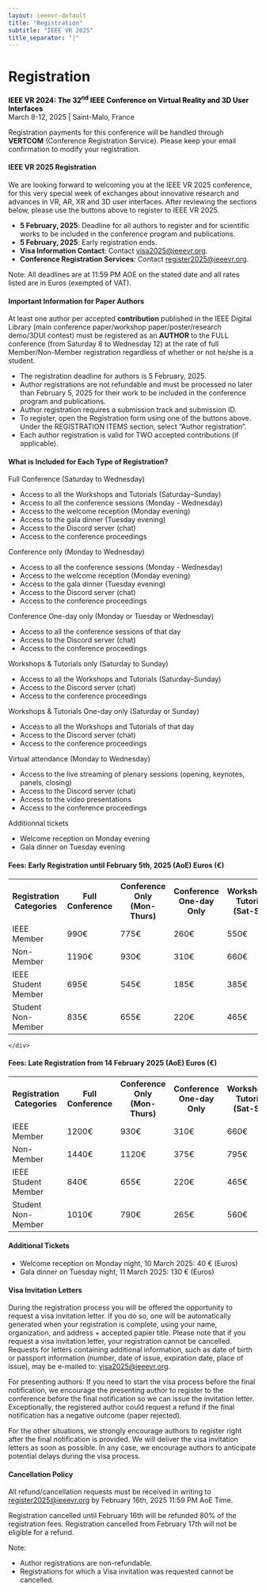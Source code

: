 ```yaml
---
layout: ieeevr-default
title: "Registration"
subtitle: "IEEE VR 2025"
title_separator: "|"
---
```

<script type="text/javascript">
	(function($) {
		$(function() {
			$("#accordion > div").accordion({ header: "h4", heightStyle: "content", active: false, collapsible: true });
		})
	})(jQuery);

    $(document).ready(function(){
		var email = ""; 
		var domain = "ieeevr.org"; 
		var domain_ieee = "computer.org"; 

		$('#item-1').click(); 
		
		email = "program2025"; 		
		$(".program").html("<span class='text-nowrap'><a href=javascript:location='" + "mail" + "to:" + email + "@" + domain + "'><i class='fas fa-fw fa-envelope-square emailIconSm' style=''></i><i class='emailTextSm'>" + email + "@" + domain + "</a></i></span>");   
	
	    email = "general2025"; 		
		$(".general").html("<span class='text-nowrap'><a href=javascript:location='" + "mail" + "to:" + email + "@" + domain + "'><i class='fas fa-fw fa-envelope-square emailIconSm' style=''></i><i class='emailTextSm'>" + email + "@" + domain + "</a></i></span>");  
		
	    email = "registration+VR"; 		
		$(".registration").html("<span class='text-nowrap'><a href=javascript:location='" + "mail" + "to:" + email + "@" + domain_ieee + "'><i class='fas fa-fw fa-envelope-square emailIconSm' style=''></i><i class='emailTextSm'>" + email + "@" + domain_ieee + "</a></i></span>");          

		email = "register2025"; 		
		register.innerHTML  = "<span class='text-nowrap'><a href=javascript:location='" + "mail" + "to:" + email + "@" + domain + "'><i class='fas fa-fw fa-envelope-square emailIconSm' style=''></i><i class='emailTextSm'>" + email + "@" + domain + "</a></i></span>";  

	});

	function openRegistration(type)
	{
		if (type == 'Member'){
			alert('A window is about to open which will take you to an IEEE Sign in page.  After you sign in with your IEEE credentials, you will then be re-directed to the CVENT.COM Registration page.');
			var newWind = window.open("https://cvent.me/OwvY8x?RefId=Member", 'Member Registration','titlebar=yes,toolbar=no,scrollbars=yes,width=700,height=700').focus
		}
		else{
			alert('A window is about to open which take you to the VERTCOM.COM Registration page.');
			var newWind = window.open("https://cvent.me/924x3y?RefId=Non-Member", 'Non-Member Registration','scrollbars=yes,width=700,height=700').focus
		}
			
	}
</script>

<h1 id="registration">Registration  <div class="floatRight"><span id="register"></span></div></h1>
<p>
	<strong style="color: black">IEEE VR 2024: The 32<sup>nd</sup> IEEE Conference on Virtual Reality and 3D User Interfaces </strong>
	<br>
	March 8-12, 2025 | Saint-Malo, France
	<br>
</p>

<!--<p class="alignCenter">
	<a href="javascript:openRegistration('Member')" class="btn registration_button">IEEE Member Registration</a>
	<a href="javascript:openRegistration('Non-Member')" class="btn registration_button">IEEE Non-Member Registration</a>		
</p>-->
<p>
    Registration payments for this conference will be handled through <b>VERTCOM</b> (Conference Registration Service). Please keep your email confirmation to modify your registration.
</p>

<div id="accordion">
<div>
	<h4 id="item-1">IEEE VR 2025 Registration</h4>	
	<div>		
		<p>We are looking forward to welcoming you at the IEEE VR 2025 conference, for this very special week of exchanges about innovative research and advances in VR, AR, XR and 3D user interfaces. 
		After reviewing the sections below, please use the buttons above to register to IEEE VR 2025.</p>
		<ul>
			<li><b>5 February, 2025</b>: Deadline for all authors to register and for scientific works to be included in the conference program and publications.</li>
			<li><b>5 February, 2025</b>: Early registration ends.</li>	
			<li><b>Visa Information Contact</b>: Contact <a target="_blank" href="mailto:visa2024@ieeevr.org ">visa2025@ieeevr.org</a>.</li>
			<li><b>Conference Registration Services</b>: Contact <a target="_blank" href="mailto:register2025@ieeevr.org">register2025@ieeevr.org</a>.</li>	
		</ul>
		<p class="italic">
			Note: All deadlines are at 11:59 PM AOE on the stated date and all rates listed are in Euros (exempted of VAT).			
		</p>
	</div>
</div>
<div>
	<h4>Important Information for Paper Authors</h4>
	<div>
		<p>
			At least one author per accepted <b>contribution</b>  published in the IEEE Digital Library (main conference paper/workshop paper/poster/research demo/3DUI contest) must be registered as an <b>AUTHOR</b> to the <span class="bold">FULL conference</span> (from Saturday 8 to Wednesday 12) at the rate of <span class="bold">full Member/Non-Member registration</span> regardless of whether or not he/she is a student.
		</p>
		<ul>
			<li>The registration deadline for authors is <span class="bold">5 February, 2025.</span></li>
			<li>Author registrations are <span class="bold">not refundable</span> and must be processed no later than <span class="bold">February 5, 2025</span> for their work to be included in the conference program and publications.</li>		
			<li>Author registration requires a submission track and submission ID.</li>
			<li>To register, open the Registration form using one of the buttons above. Under the REGISTRATION ITEMS  section, select  “Author registration”.</li>
			<li>Each author registration is valid for <span class="bold">TWO</span> accepted contributions (if applicable).</li>	
		</ul>
	</div>
</div>
<div>
	<h4>What is Included for Each Type of Registration?</h4>
	<div>
		<p>
			<span class="bold">Full Conference (Saturday to Wednesday)</span>
			<ul>
				<li>Access to all the Workshops and Tutorials (Saturday–Sunday)</li>
				<li>Access to all the conference sessions (Monday - Wednesday)</li>
				<li>Access to the welcome reception (Monday evening)</li>
				<li>Access to the gala dinner (Tuesday evening)</li>
				<li>Access to the Discord server (chat)</li>
				<li>Access to the conference proceedings</li>
			</ul>
		</p>
		<p>
			<span class="bold">Conference only (Monday to Wednesday)</span>
			<ul>
				<li>Access to all the conference sessions (Monday - Wednesday)</li>
				<li>Access to the welcome reception (Monday evening)</li>
				<li>Access to the gala dinner (Tuesday evening)</li>
				<li>Access to the Discord server (chat)</li>
				<li>Access to the conference proceedings</li>
			</ul>
		</p>
		<p>
			<span class="bold">Conference One-day only (Monday or Tuesday or Wednesday)</span>
			<ul>
				<li>Access to all the conference sessions of that day</li>
				<li>Access to the Discord server (chat)</li>
				<li>Access to the conference proceedings</li>
			</ul>
		</p>
		<p>
			<span class="bold">Workshops & Tutorials only (Saturday to Sunday)</span>
			<ul>
				<li>Access to all the Workshops and Tutorials (Saturday–Sunday)</li>
				<li>Access to the Discord server (chat)</li>
				<li>Access to the conference proceedings</li>
			</ul>
		</p>
		<p>
			<span class="bold">Workshops & Tutorials One-day only (Saturday or Sunday)</span>
			<ul>
				<li>Access to all the Workshops and Tutorials of that day</li>
				<li>Access to the Discord server (chat)</li>
				<li>Access to the conference proceedings</li>
			</ul>
		</p>
		<p>
			<span class="bold">Virtual attendance (Monday to Wednesday)</span>
			<ul>
				<li>Access to the live streaming of plenary sessions (opening, keynotes, panels, closing)</li>
				<li>Access to the Discord server (chat)</li>
				<li>Access to the video presentations</li>
				<li>Access to the conference proceedings</li>
			</ul>
		</p>
		<p>
			<span class="bold">Additionnal tickets</span>
			<ul>
				<li>Welcome reception on Monday evening</li>
				<li>Gala dinner on Tuesday evening</li>
			</ul>
		</p>
	</div>
</div>
<div>	
	<h4>Fees: Early Registration until February 5th, 2025 (AoE) Euros (€)</h4>
	<div>
		<table class="registration-table">
			<tr>
				<th>Registration Categories</th>
				<th>Full Conference</th>				
				<th>Conference Only<br>(Mon-Thurs)</th>				
				<th>Conference <br>One-day Only</th>				
				<th>Workshops&nbsp;& Tutorials<br>(Sat-Sun)</th>				
				<th>Workshops&nbsp;& Tutorials<br>One Day</th>			
				<th>Virtual registration</th>
			</tr>
			<tr>
				<td>IEEE Member</td>
				<td>990€</td>
				<td>775€</td>
				<td>260€</td>
				<td>550€</td>
				<td>275€</td>
				<td>130€</td>
			</tr>
			<tr>
				<td>Non-Member</td>
				<td>1190€</td>
				<td>930€</td>
				<td>310€</td>
				<td>660€</td>
				<td>330€</td>
				<td>160€</td>
			</tr>
			<tr>
				<td>IEEE Student Member</td>
				<td>695€</td>
				<td>545€</td>
				<td>185€</td>
				<td>385€</td>
				<td>195€</td>
				<td>50€</td>
			</tr>
			<tr>
				<td>Student Non-Member</td>
				<td>835€</td>
				<td>655€</td>
				<td>220€</td>
				<td>465€</td>
				<td>235€</td>
				<td>60€</td>
			</tr>
		</table>
		
	</div>
</div>
<div>
	<h4>Fees: Late Registration from 14 February 2025 (AoE) Euros (€)</h4>
	<div>
		<table class="registration-table">
			<tr>
				<th>Registration Categories</th>
				<th>Full Conference</th>				
				<th>Conference Only<br>(Mon-Thurs)</th>				
				<th>Conference <br>One-day Only</th>				
				<th>Workshops&nbsp;& Tutorials<br>(Sat-Sun)</th>				
				<th>Workshops&nbsp;& Tutorials<br>One Day</th>			
				<th>Virtual registration</th>
			</tr>
			<tr>
				<td>IEEE Member</td>
				<td>1200€</td>
				<td>930€</td>
				<td>310€</td>
				<td>660€</td>
				<td>330€</td>
				<td>160€</td>
			</tr>
			<tr>
				<td>Non-Member</td>
				<td>1440€</td>
				<td>1120€</td>
				<td>375€</td>
				<td>795€</td>
				<td>395€</td>
				<td>195€</td>
			</tr>
			<tr>
				<td>IEEE Student Member</td>
				<td>840€</td>
				<td>655€</td>
				<td>220€</td>
				<td>465€</td>
				<td>235€</td>
				<td>60€</td>
			</tr>
			<tr>
				<td>Student Non-Member</td>
				<td>1010€</td>
				<td>790€</td>
				<td>265€</td>
				<td>560€</td>
				<td>280€</td>
				<td>75€</td>
			</tr>
		</table>		
	</div>
</div>
<div>
	<h4>Additional Tickets</h4>
	<p>
		<ul>
			<li>Welcome reception on Monday night, 10 March 2025: 40 € (Euros)</li>
			<li>Gala dinner on Tuesday night, 11 March 2025: 130 € (Euros) </li>
		</ul>
	</p>
</div>
<div>
	<h4>Visa Invitation Letters</h4>
	<div>
		<p>
			During the registration process you will be offered the opportunity to request a visa invitation letter. If you do so, one will be automatically generated when your registration is complete, using your name, organization, and address + accepted papier title. <span class="bold">Please note that if you request a visa invitation letter, your registration cannot be cancelled.</span> Requests for letters containing additional information, such as date of birth or passport information (number, date of issue, expiration date, place of issue), may be e-mailed to: <a target="_blank" href="mailto:visa2024@ieeevr.org ">visa2025@ieeevr.org</a>. 
		</p>
		<p>
		<span class="bold">For presenting authors</span>: If you need to start the visa process before the final notification, we encourage the presenting author to register to the conference before the final notification so we can issue the invitation letter. Exceptionally, the registered author could request a refund if the final notification has a negative outcome (paper rejected).
		</p>
		<p>For the other situations, we strongly encourage authors to register right after the final notification is provided. We will deliver the visa invitation letters as soon as possible. In any case, we encourage authors to anticipate potential delays during the visa process.
		</p>
	</div>	
</div>
<div>
	<h4>Cancellation Policy</h4>
	<div>
		<p>
			All refund/cancellation requests must be received in writing to  <a target="_blank" href="mailto:register2025@ieeevr.org">register2025@ieeevr.org</a> by February 16th, 2025 11:59 PM AoE Time.
		</p>
		<p>
			Registration cancelled until February 16th will be refunded 80% of the registration fees. Registration cancelled from February 17th will not be eligible for a refund.
		</p><p>
			Note:
			<ul>
				<li>Author registrations are non-refundable.</li>
				<li>Registrations for which a Visa invitation was requested cannot be cancelled.</li>
			</ul>
		</p>
	</div>
</div>
</div>